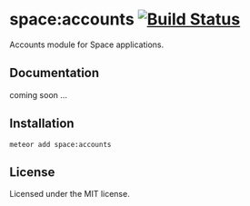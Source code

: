 # space:accounts [![Build Status](https://travis-ci.org/meteor-space/accounts.svg)](https://travis-ci.org/meteor-space/accounts)
Accounts module for Space applications.

## Documentation
coming soon …

## Installation
`meteor add space:accounts`

## License
Licensed under the MIT license.